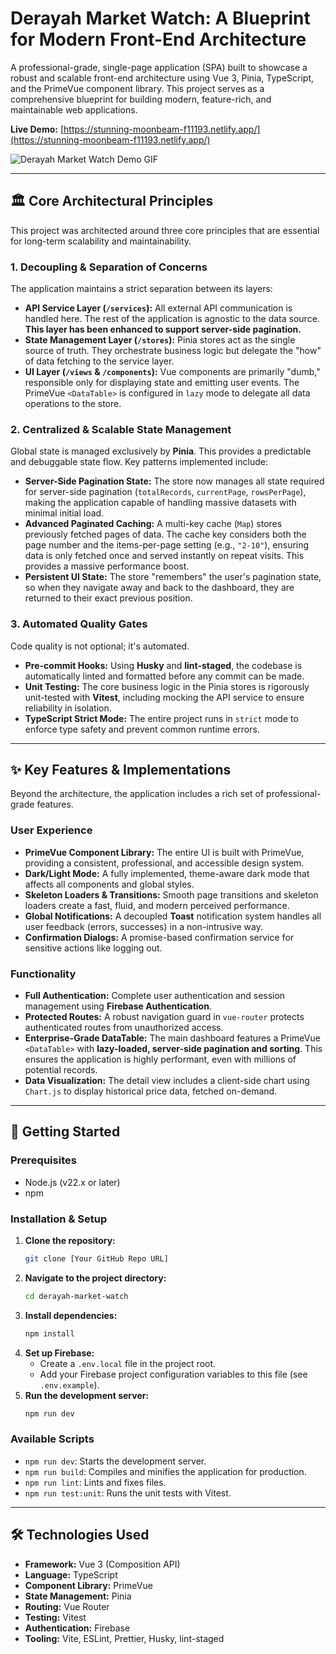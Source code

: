 # Derayah Market Watch: A Blueprint for Modern Front-End Architecture

A professional-grade, single-page application (SPA) built to showcase a robust and scalable front-end architecture using Vue 3, Pinia, TypeScript, and the PrimeVue component library. This project serves as a comprehensive blueprint for building modern, feature-rich, and maintainable web applications.

**Live Demo:** [https://stunning-moonbeam-f11193.netlify.app/](https://stunning-moonbeam-f11193.netlify.app/)

![Derayah Market Watch Demo GIF](./.github/src/assets/app-demo.gif)

---

## 🏛️ Core Architectural Principles

This project was architected around three core principles that are essential for long-term scalability and maintainability.

### 1. Decoupling & Separation of Concerns

The application maintains a strict separation between its layers:

- **API Service Layer (`/services`):** All external API communication is handled here. The rest of the application is agnostic to the data source. **This layer has been enhanced to support server-side pagination.**
- **State Management Layer (`/stores`):** Pinia stores act as the single source of truth. They orchestrate business logic but delegate the "how" of data fetching to the service layer.
- **UI Layer (`/views` & `/components`):** Vue components are primarily "dumb," responsible only for displaying state and emitting user events. The PrimeVue `<DataTable>` is configured in `lazy` mode to delegate all data operations to the store.

### 2. Centralized & Scalable State Management

Global state is managed exclusively by **Pinia**. This provides a predictable and debuggable state flow. Key patterns implemented include:

- **Server-Side Pagination State:** The store now manages all state required for server-side pagination (`totalRecords`, `currentPage`, `rowsPerPage`), making the application capable of handling massive datasets with minimal initial load.
- **Advanced Paginated Caching:** A multi-key cache (`Map`) stores previously fetched pages of data. The cache key considers both the page number and the items-per-page setting (e.g., `"2-10"`), ensuring data is only fetched once and served instantly on repeat visits. This provides a massive performance boost.
- **Persistent UI State:** The store "remembers" the user's pagination state, so when they navigate away and back to the dashboard, they are returned to their exact previous position.

### 3. Automated Quality Gates

Code quality is not optional; it's automated.

- **Pre-commit Hooks:** Using **Husky** and **lint-staged**, the codebase is automatically linted and formatted before any commit can be made.
- **Unit Testing:** The core business logic in the Pinia stores is rigorously unit-tested with **Vitest**, including mocking the API service to ensure reliability in isolation.
- **TypeScript Strict Mode:** The entire project runs in `strict` mode to enforce type safety and prevent common runtime errors.

---

## ✨ Key Features & Implementations

Beyond the architecture, the application includes a rich set of professional-grade features.

### User Experience

- **PrimeVue Component Library:** The entire UI is built with PrimeVue, providing a consistent, professional, and accessible design system.
- **Dark/Light Mode:** A fully implemented, theme-aware dark mode that affects all components and global styles.
- **Skeleton Loaders & Transitions:** Smooth page transitions and skeleton loaders create a fast, fluid, and modern perceived performance.
- **Global Notifications:** A decoupled **Toast** notification system handles all user feedback (errors, successes) in a non-intrusive way.
- **Confirmation Dialogs:** A promise-based confirmation service for sensitive actions like logging out.

### Functionality

- **Full Authentication:** Complete user authentication and session management using **Firebase Authentication**.
- **Protected Routes:** A robust navigation guard in `vue-router` protects authenticated routes from unauthorized access.
- **Enterprise-Grade DataTable:** The main dashboard features a PrimeVue `<DataTable>` with **lazy-loaded, server-side pagination and sorting**. This ensures the application is highly performant, even with millions of potential records.
- **Data Visualization:** The detail view includes a client-side chart using `Chart.js` to display historical price data, fetched on-demand.

---

## 🚀 Getting Started

### Prerequisites

- Node.js (v22.x or later)
- npm

### Installation & Setup

1.  **Clone the repository:**
    ```bash
    git clone [Your GitHub Repo URL]
    ```
2.  **Navigate to the project directory:**
    ```bash
    cd derayah-market-watch
    ```
3.  **Install dependencies:**
    ```bash
    npm install
    ```
4.  **Set up Firebase:**
    - Create a `.env.local` file in the project root.
    - Add your Firebase project configuration variables to this file (see `.env.example`).
5.  **Run the development server:**
    ```bash
    npm run dev
    ```

### Available Scripts

- `npm run dev`: Starts the development server.
- `npm run build`: Compiles and minifies the application for production.
- `npm run lint`: Lints and fixes files.
- `npm run test:unit`: Runs the unit tests with Vitest.

---

## 🛠️ Technologies Used

- **Framework:** Vue 3 (Composition API)
- **Language:** TypeScript
- **Component Library:** PrimeVue
- **State Management:** Pinia
- **Routing:** Vue Router
- **Testing:** Vitest
- **Authentication:** Firebase
- **Tooling:** Vite, ESLint, Prettier, Husky, lint-staged
